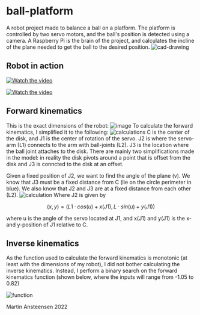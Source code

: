 # ball-platform
A robot project made to balance a ball on a platform. The platform is controlled by two servo motors, and the ball's position is detected using a camera. A Raspberry Pi is the brain of the project, and calculates the incline of the plane needed to get the ball to the desired position. 
![cad-drawing](https://github.com/Martin-Ansteensen/ball-platform/assets/50178947/58887da9-8933-4164-b917-b573d7f5464f)

## Robot in action
[![Watch the video](https://img.youtube.com/vi/sYU_3XsPKic/0.jpg)](https://www.youtube.com/watch?v=sYU_3XsPKic)

[![Watch the video](https://img.youtube.com/vi/nO7r-7b6NJc/0.jpg)](https://www.youtube.com/watch?v=nO7r-7b6NJc)

## Forward kinematics
This is the exact dimensions of the robot:
![image](https://github.com/Martin-Ansteensen/ball-platform/assets/50178947/55fe8bb5-64f0-4437-876a-041d446361d8)
To calculate the forward kinematics, I simplified it to the following:
![calculations](https://github.com/Martin-Ansteensen/ball-platform/assets/50178947/a285fe4d-40dd-4438-9d43-28b1787acfb3)
C is the center of the disk, and J1 is the center of rotation of the servo. J2 is where the servo-arm (L1) connects to the arm with ball-joints (L2). J3 is the location where the ball joint attaches to the disk. There are mainly two simplifications made in the model: in reality the disk pivots around a point that is offset from the disk and J3 is conncted to the disk at an offset.

Given a fixed position of J2, we want to find the angle of the plane (v). We know that J3 must be a fixed distance from C (lie on the circle perimeter in blue). We also know that J2 and J3 are at a fixed distance from each other (L2).
![calculation](https://github.com/Martin-Ansteensen/ball-platform/assets/50178947/4d6f0c7e-48a7-43a8-8252-d65dc4c1ec01)
Where J2 is given by 
```math
 (x, y) = (L1\cdot cos(u) + x(J1), L\cdot sin(u) + y(J1))
```
where u is the angle of the servo located at J1, and x(J1) and y(J1) is the x- and y-position of J1 relative to C.

## Inverse kinematics
As the function used to calculate the forward kinematics is monotonic (at least with the dimensions of my robot), I did not bother calculating the inverse kinematics. Instead, I perform a binary search on the forward kinematics function (shown below, where the inputs will range from -1.05 to 0.82)

![function](https://github.com/Martin-Ansteensen/ball-platform/assets/50178947/0bd60cb9-3e6c-4774-ab28-4dd2aff8223a)

Martin Ansteensen 2022
